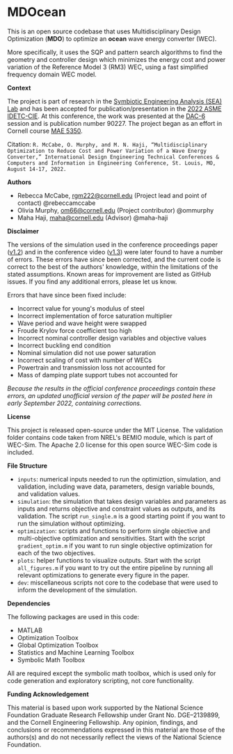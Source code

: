 # MDOcean
This is an open source codebase that uses Multidisciplinary Design Optimization (**MDO**) to optimize an **ocean** wave energy converter (WEC). 

More specifically, it uses the SQP and pattern search algorithms to find the geometry and controller design which minimizes the energy cost and power variation 
of the Reference Model 3 (RM3) WEC, using a fast simplified frequency domain WEC model.

**Context**

The project is part of research in the [Symbiotic Engineering Analysis (SEA) Lab](https://sea.mae.cornell.edu/) and has been accepted for publication/presentation 
in the [2022 ASME IDETC-CIE](https://event.asme.org/IDETC-CIE).
At this conference, the work was presented at the [DAC-6](https://www.designautomationconference.org/dac-6) session and is publication number 90227.
The project began as an effort in Cornell course [MAE 5350](https://classes.cornell.edu/browse/roster/FA21/class/MAE/5350).

Citation: `R. McCabe, O. Murphy, and M. N. Haji, “Multidisciplinary Optimization to Reduce Cost and Power Variation of a Wave Energy Converter,” International Design Engineering Technical Conferences & Computers and Information in Engineering Conference, St. Louis, MO, August 14-17, 2022.`

**Authors**
- Rebecca McCabe, rgm222@cornell.edu (Project lead and point of contact) @rebeccamccabe
- Olivia Murphy, om66@cornell.edu (Project contributor) @ommurphy
- Maha Haji, maha@cornell.edu (Advisor) @maha-haji

**Disclaimer**

The versions of the simulation used in the conference proceedings paper ([v1.2](https://github.com/symbiotic-engineering/MDOcean/releases/tag/v1.2)) and in the conference video ([v1.3](https://github.com/symbiotic-engineering/MDOcean/releases/tag/v1.3)) were later found to have a number of errors. 
These errors have since been corrected, and the current code is correct to the best of the authors' knowledge, within the limitations of the stated assumptions. 
Known areas for improvement are listed as GitHub issues. If you find any additional errors, please let us know.

Errors that have since been fixed include:
- Incorrect value for young's modulus of steel
- Incorrect implementation of force saturation multiplier
- Wave period and wave height were swapped
- Froude Krylov force coefficient too high
- Incorrect nominal controller design variables and objective values
- Incorrect buckling end condition
- Nominal simulation did not use power saturation
- Incorrect scaling of cost with number of WECs
- Powertrain and transmission loss not accounted for
- Mass of damping plate support tubes not accounted for

*Because the results in the official conference proceedings contain these errors, an updated unofficial version 
of the paper will be posted here in early September 2022, containing corrections.*

**License**

This project is released open-source under the MIT License. The validation folder contains code taken from NREL's BEMIO module, which is part of WEC-Sim. 
The Apache 2.0 license for this open source WEC-Sim code is included.

**File Structure**

- `inputs`: numerical inputs needed to run the optimiztion, simulation, and validation, including wave data, parameters, design variable bounds, and validation values.
- `simulation`: the simulation that takes design variables and parameters as inputs and returns objective and constraint values as outputs, and its validation.
The script `run_single.m` is a good starting point if you want to run the simulation without optimizing.
- `optimization`: scripts and functions to perform single objective and multi-objective optimization and sensitivities. Start with the script `gradient_optim.m`
if you want to run single objective optimization for each of the two objectives.
- `plots`: helper functions to visualize outputs. Start with the script `all_figures.m` if you want to try out the entire pipeline by running all relevant 
optimizations to generate every figure in the paper.
- `dev`: miscellaneous scripts not core to the codebase that were used to inform the development of the simulation.

**Dependencies**

The following packages are used in this code:
- MATLAB
- Optimization Toolbox
- Global Optimization Toolbox
- Statistics and Machine Learning Toolbox
- Symbolic Math Toolbox

All are required except the symbolic math toolbox, which is used only for code generation and exploratory scripting, not core functionality.

**Funding Acknowledgement**

This material is based upon work supported by the 
National Science Foundation Graduate Research Fellowship under 
Grant No. DGE–2139899, and the Cornell Engineering Fellowship.
Any opinion, findings, and conclusions or recommendations 
expressed in this material are those of the authors(s) and do not 
necessarily reflect the views of the National Science Foundation.

